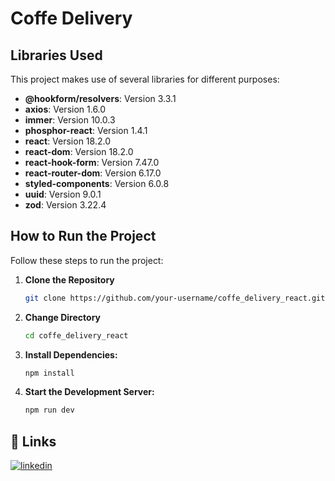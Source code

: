 
# Coffe Delivery

## Libraries Used

This project makes use of several libraries for different purposes:

- **@hookform/resolvers**: Version 3.3.1
- **axios**: Version 1.6.0
- **immer**: Version 10.0.3
- **phosphor-react**: Version 1.4.1
- **react**: Version 18.2.0
- **react-dom**: Version 18.2.0
- **react-hook-form**: Version 7.47.0
- **react-router-dom**: Version 6.17.0
- **styled-components**: Version 6.0.8
- **uuid**: Version 9.0.1
- **zod**: Version 3.22.4

## How to Run the Project

Follow these steps to run the project:

1. **Clone the Repository**
   ```bash
   git clone https://github.com/your-username/coffe_delivery_react.git
   
2. **Change Directory**
   ```bash
   cd coffe_delivery_react

3. **Install Dependencies:**
   ```bash
   npm install
4. **Start the Development Server:**
   ```bash
   npm run dev
   
## 🔗 Links

[![linkedin](https://img.shields.io/badge/linkedin-0A66C2?style=for-the-badge&logo=linkedin&logoColor=white)](https://www.linkedin.com/in/yuji-arima-7b7059209/)
